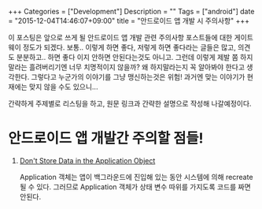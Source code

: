 +++
Categories = ["Development"]
Description = ""
Tags = ["android"]
date = "2015-12-04T14:46:07+09:00"
title = "안드로이드 앱 개발 시 주의사항"
+++

이 포스팅은 앞으로 쓰게 될 안드로이드 앱 개발 관련 주의사항 포스트들에 대한 게이트웨이 정도가 되겠다.
보통.. 이렇게 하면 좋다, 저렇게 하면 좋다라는 글들은 많고, 의견도 분분하고.. 하면 좋다 이지 안하면 안된다는것도 아니고.
그런데 이렇게 제발 쫌 하지 말라는 흘려버리기엔 너무 치명적이지 않을까? 왜 하지말라는지 꼭 알아봐야 한다고 생각한다. 그렇다고 누군가의 이야기를 그냥 맹신하는것은 위험! 과거엔 맞는 이야기가 현재에는 맞지 않을 수도 있으니...

간략하게 주제별로 리스팅을 하고, 원문 링크과 간략한 설명으로 작성해 나갈예정이다. 

# 안드로이드 앱 개발간 주의할 점들!

1. [Don't Store Data in the Application Object](http://www.developerphil.com/dont-store-data-in-the-application-object/) 

	Application 객체는 앱이 백그라운드에 진입해 있는 동안 시스템에 의해 recreate 될 수 있다. 그러므로 Application 객체가 상태 변수 따위를 가지도록 코드를 짜면 안된다.







